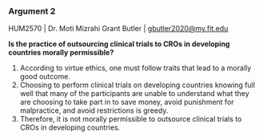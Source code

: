 ### Argument 2
HUM2570 | Dr. Moti Mizrahi
Grant Butler | gbutler2020@my.fit.edu

**Is the practice of outsourcing clinical trials to CROs in developing countries morally permissible?**

1. According to virtue ethics, one must follow traits that lead to a morally good outcome.
2. Choosing to perform clinical trials on developing countries knowing full well that many of the participants are unable to understand what they are choosing to take part in to save money, avoid punishment for malpractice, and avoid restrictions is greedy.
3. Therefore, it is not morally permissible to outsource clinical trials to CROs in developing countries.